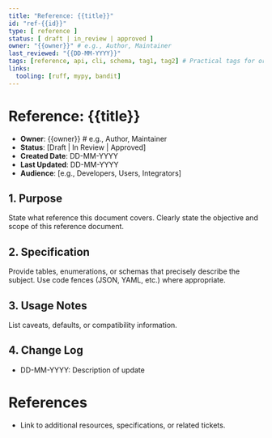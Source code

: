```yaml
---
title: "Reference: {{title}}"
id: "ref-{{id}}"
type: [ reference ]
status: [ draft | in_review | approved ]
owner: "{{owner}}" # e.g., Author, Maintainer
last_reviewed: "{{DD-MM-YYYY}}"
tags: [reference, api, cli, schema, tag1, tag2] # Practical tags for organization and search
links:
  tooling: [ruff, mypy, bandit]
---
```


# Reference: {{title}}

- **Owner**: {{owner}} # e.g., Author, Maintainer
- **Status**: [Draft | In Review | Approved]
- **Created Date**: DD-MM-YYYY
- **Last Updated**: DD-MM-YYYY
- **Audience**: [e.g., Developers, Users, Integrators]

## 1. Purpose

State what reference this document covers. Clearly state the objective and scope of this reference document.

## 2. Specification

Provide tables, enumerations, or schemas that precisely describe the subject. Use code fences (JSON, YAML, etc.) where appropriate.

## 3. Usage Notes

List caveats, defaults, or compatibility information.

## 4. Change Log

- DD-MM-YYYY: Description of update

<!-- Add more numbered sections as needed, e.g., ## 5. [Another Section Title] -->

# References

- Link to additional resources, specifications, or related tickets.
